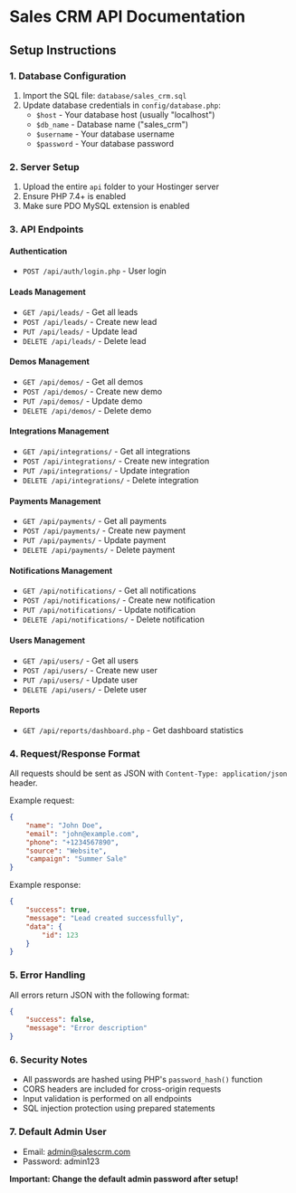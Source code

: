 # Sales CRM API Documentation

## Setup Instructions

### 1. Database Configuration
1. Import the SQL file: `database/sales_crm.sql`
2. Update database credentials in `config/database.php`:
   - `$host` - Your database host (usually "localhost")
   - `$db_name` - Database name ("sales_crm")
   - `$username` - Your database username
   - `$password` - Your database password

### 2. Server Setup
1. Upload the entire `api` folder to your Hostinger server
2. Ensure PHP 7.4+ is enabled
3. Make sure PDO MySQL extension is enabled

### 3. API Endpoints

#### Authentication
- `POST /api/auth/login.php` - User login

#### Leads Management
- `GET /api/leads/` - Get all leads
- `POST /api/leads/` - Create new lead
- `PUT /api/leads/` - Update lead
- `DELETE /api/leads/` - Delete lead

#### Demos Management
- `GET /api/demos/` - Get all demos
- `POST /api/demos/` - Create new demo
- `PUT /api/demos/` - Update demo
- `DELETE /api/demos/` - Delete demo

#### Integrations Management
- `GET /api/integrations/` - Get all integrations
- `POST /api/integrations/` - Create new integration
- `PUT /api/integrations/` - Update integration
- `DELETE /api/integrations/` - Delete integration

#### Payments Management
- `GET /api/payments/` - Get all payments
- `POST /api/payments/` - Create new payment
- `PUT /api/payments/` - Update payment
- `DELETE /api/payments/` - Delete payment

#### Notifications Management
- `GET /api/notifications/` - Get all notifications
- `POST /api/notifications/` - Create new notification
- `PUT /api/notifications/` - Update notification
- `DELETE /api/notifications/` - Delete notification

#### Users Management
- `GET /api/users/` - Get all users
- `POST /api/users/` - Create new user
- `PUT /api/users/` - Update user
- `DELETE /api/users/` - Delete user

#### Reports
- `GET /api/reports/dashboard.php` - Get dashboard statistics

### 4. Request/Response Format

All requests should be sent as JSON with `Content-Type: application/json` header.

Example request:
```json
{
    "name": "John Doe",
    "email": "john@example.com",
    "phone": "+1234567890",
    "source": "Website",
    "campaign": "Summer Sale"
}
```

Example response:
```json
{
    "success": true,
    "message": "Lead created successfully",
    "data": {
        "id": 123
    }
}
```

### 5. Error Handling

All errors return JSON with the following format:
```json
{
    "success": false,
    "message": "Error description"
}
```

### 6. Security Notes

- All passwords are hashed using PHP's `password_hash()` function
- CORS headers are included for cross-origin requests
- Input validation is performed on all endpoints
- SQL injection protection using prepared statements

### 7. Default Admin User

- Email: admin@salescrm.com
- Password: admin123

**Important: Change the default admin password after setup!**